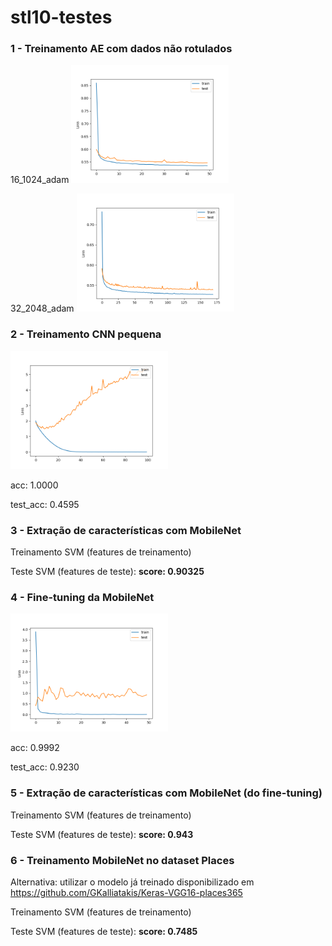 # stl10-testes

### 1 -  Treinamento AE com dados não rotulados

16_1024_adam
<img src="16_1024_adam.png" width="50%" height="50%"/>

32_2048_adam
<img src="32_2048_adam.png" width="50%" height="50%"/>


### 2 - Treinamento CNN pequena 

<img src="cnn_pequena.png" width="50%" height="50%"/>

acc: 1.0000 

test_acc: 0.4595

### 3 - Extração de características com MobileNet
Treinamento SVM (features de treinamento)

Teste SVM (features de teste): **score: 0.90325** 


### 4 - Fine-tuning da MobileNet

<img src="finetuning-mobilenet2.png" width="50%" height="50%"/>

acc: 0.9992

test_acc: 0.9230

### 5 - Extração de características com MobileNet (do fine-tuning)
Treinamento SVM (features de treinamento)

Teste SVM (features de teste): **score: 0.943** 

### 6 - Treinamento MobileNet no dataset Places

Alternativa: utilizar o modelo já treinado disponibilizado em https://github.com/GKalliatakis/Keras-VGG16-places365 

Treinamento SVM (features de treinamento)

Teste SVM (features de teste): **score: 0.7485** 

